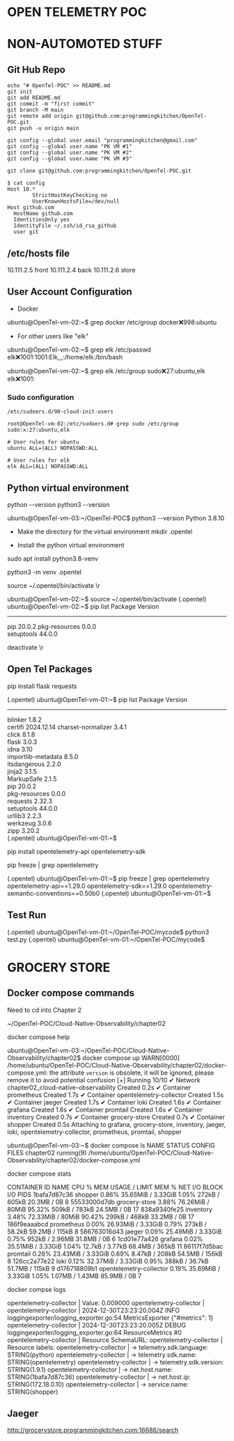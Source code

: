 # OPEN TELEMETRY POC


# NON-AUTOMOTED STUFF

## Git Hub Repo

```
echo "# OpenTel-POC" >> README.md
git init
git add README.md
git commit -m "first commit"
git branch -M main
git remote add origin git@github.com:programmingkitchen/OpenTel-POC.git
git push -u origin main

git config --global user.email "programmingkitchen@gmail.com"
git config --global user.name "PK VM #1"
git config --global user.name "PK VM #2"
git config --global user.name "PK VM #3"

git clone git@github.com:programmingkitchen/OpenTel-POC.git

$ cat config
Host 10.*
        StrictHostKeyChecking no
        UserKnownHostsFile=/dev/null
Host github.com
  HostName github.com
  IdentitiesOnly yes
  IdentityFile ~/.ssh/id_rsa_github
  user git
```

## /etc/hosts file

10.111.2.5 front
10.111.2.4 back
10.111.2.6 store 

## User Account Configuration 
 
 - Docker

ubuntu@OpenTel-vm-02:~$ grep docker /etc/group
docker:x:998:ubuntu

- For other users like "elk"

ubuntu@OpenTel-vm-02:~$ grep elk /etc/passwd
elk:x:1001:1001:Elk,,,:/home/elk:/bin/bash

ubuntu@OpenTel-vm-02:~$ grep elk /etc/group
sudo:x:27:ubuntu,elk
elk:x:1001:

### Sudo configuration 

```
/etc/sudoers.d/90-cloud-init-users

root@OpenTel-vm-02:/etc/sudoers.d# grep sudo /etc/group
sudo:x:27:ubuntu,elk

# User rules for ubuntu
ubuntu ALL=(ALL) NOPASSWD:ALL

# User rules for elk 
elk ALL=(ALL) NOPASSWD:ALL
```


## Python virtual environment

python --version 
python3 --version 

ubuntu@OpenTel-vm-03:~/OpenTel-POC$ python3 --version 
Python 3.8.10

- Make the directory for the virtual environment
mkdir .opentel

- Install the python virtual environment

sudo apt install python3.8-venv

python3 -m venv .opentel 

source ~/.opentel/bin/activate \r

ubuntu@OpenTel-vm-02:~$ source ~/.opentel/bin/activate 
(.opentel) ubuntu@OpenTel-vm-02:~$ pip list
Package       Version
------------- -------
pip           20.0.2 
pkg-resources 0.0.0  
setuptools    44.0.0 

deactivate \r




## Open Tel Packages

pip install flask requests

(.opentel) ubuntu@OpenTel-vm-01:~$ pip list
Package            Version   
------------------ ----------
blinker            1.8.2     
certifi            2024.12.14
charset-normalizer 3.4.1     
click              8.1.8     
flask              3.0.3     
idna               3.10      
importlib-metadata 8.5.0     
itsdangerous       2.2.0     
jinja2             3.1.5     
MarkupSafe         2.1.5     
pip                20.0.2    
pkg-resources      0.0.0     
requests           2.32.3    
setuptools         44.0.0    
urllib3            2.2.3     
werkzeug           3.0.6     
zipp               3.20.2    
(.opentel) ubuntu@OpenTel-vm-01:~$ 



pip install opentelemetry-api opentelemetry-sdk


pip freeze | grep opentelemetry

(.opentel) ubuntu@OpenTel-vm-01:~$ pip freeze | grep opentelemetry
opentelemetry-api==1.29.0
opentelemetry-sdk==1.29.0
opentelemetry-semantic-conventions==0.50b0
(.opentel) ubuntu@OpenTel-vm-01:~$ 


## Test Run

(.opentel) ubuntu@OpenTel-vm-01:~/OpenTel-POC/mycode$ python3 test.py 
(.opentel) ubuntu@OpenTel-vm-01:~/OpenTel-POC/mycode$ 






# GROCERY STORE

## Docker compose commands

Need to cd into Chapter 2

~/OpenTel-POC/Cloud-Native-Observability/chapter02

docker compose help


ubuntu@OpenTel-vm-03:~/OpenTel-POC/Cloud-Native-Observability/chapter02$ docker compose up
WARN[0000] /home/ubuntu/OpenTel-POC/Cloud-Native-Observability/chapter02/docker-compose.yml: the attribute `version` is obsolete, it will be ignored, please remove it to avoid potential confusion 
[+] Running 10/10
 ✔ Network chapter02_cloud-native-observability  Created                                                                                       0.2s 
 ✔ Container prometheus                          Created                                                                                       1.7s 
 ✔ Container opentelemetry-collector             Created                                                                                       1.5s 
 ✔ Container jaeger                              Created                                                                                       1.7s 
 ✔ Container loki                                Created                                                                                       1.6s 
 ✔ Container grafana                             Created                                                                                       1.6s 
 ✔ Container promtail                            Created                                                                                       1.6s 
 ✔ Container inventory                           Created                                                                                       0.7s 
 ✔ Container grocery-store                       Created                                                                                       0.7s 
 ✔ Container shopper                             Created                                                                                       0.5s 
Attaching to grafana, grocery-store, inventory, jaeger, loki, opentelemetry-collector, prometheus, promtail, shopper




ubuntu@OpenTel-vm-03:~$ docker compose ls
NAME                STATUS              CONFIG FILES
chapter02           running(9)          /home/ubuntu/OpenTel-POC/Cloud-Native-Observability/chapter02/docker-compose.yml



docker compose stats

CONTAINER ID   NAME                      CPU %     MEM USAGE / LIMIT    MEM %     NET I/O           BLOCK I/O        PIDS
1bafa7d87c36   shopper                   0.86%     35.65MiB / 3.33GiB   1.05%     272kB / 605kB     20.3MB / 0B      8
55533000d7db   grocery-store             3.88%     76.26MiB / 80MiB     95.32%    509kB / 783kB     24.5MB / 0B      17
838a9340fe25   inventory                 3.48%     72.33MiB / 80MiB     90.42%    299kB / 468kB     33.2MB / 0B      17
186f9eaaabcd   prometheus                0.00%     26.93MiB / 3.33GiB   0.79%     273kB / 58.2kB    59.2MB / 115kB   8
586763016d43   jaeger                    0.09%     25.49MiB / 3.33GiB   0.75%     952kB / 2.96MB    31.8MB / 0B      6
1cd01e77a426   grafana                   0.02%     35.51MiB / 3.33GiB   1.04%     12.7kB / 3.77kB   68.4MB / 365kB   11
86117f7d5bac   promtail                  0.26%     23.43MiB / 3.33GiB   0.69%     8.47kB / 208kB    54.5MB / 156kB   8
126cc2a77e22   loki                      0.12%     32.37MiB / 3.33GiB   0.95%     388kB / 36.7kB    51.7MB / 115kB   9
d176718809b1   opentelemetry-collector   0.19%     35.69MiB / 3.33GiB   1.05%     1.07MB / 1.43MB   85.9MB / 0B      7

docker compse logs


opentelemetry-collector  | Value: 0.009000
opentelemetry-collector  | 
opentelemetry-collector  | 2024-12-30T23:23:20.004Z     INFO    loggingexporter/logging_exporter.go:54  MetricsExporter {"#metrics": 1}
opentelemetry-collector  | 2024-12-30T23:23:20.005Z     DEBUG   loggingexporter/logging_exporter.go:64  ResourceMetrics #0
opentelemetry-collector  | Resource SchemaURL: 
opentelemetry-collector  | Resource labels:
opentelemetry-collector  |      -> telemetry.sdk.language: STRING(python)
opentelemetry-collector  |      -> telemetry.sdk.name: STRING(opentelemetry)
opentelemetry-collector  |      -> telemetry.sdk.version: STRING(1.9.1)
opentelemetry-collector  |      -> net.host.name: STRING(1bafa7d87c36)
opentelemetry-collector  |      -> net.host.ip: STRING(172.18.0.10)
opentelemetry-collector  |      -> service.name: STRING(shopper)






## Jaeger
http://grocerystore.programmingkitchen.com:16686/search
